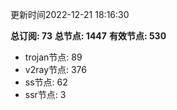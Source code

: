 更新时间2022-12-21 18:16:30

**总订阅: 73**
**总节点: 1447**
**有效节点: 530**
- trojan节点: 89
- v2ray节点: 376
- ss节点: 62
- ssr节点: 3
